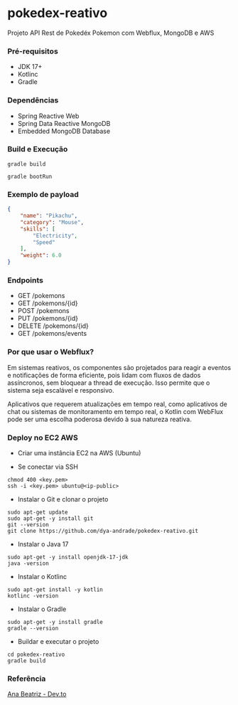 # pokedex-reativo
Projeto API Rest de Pokedéx Pokemon com Webflux, MongoDB e AWS

### Pré-requisitos

* JDK 17+
* Kotlinc
* Gradle

### Dependências

* Spring Reactive Web
* Spring Data Reactive MongoDB
* Embedded MongoDB Database

### Build e Execução

```shell
gradle build
```
```shell
gradle bootRun
```

### Exemplo de payload

```json
{
    "name": "Pikachu",
    "category": "Mouse",
    "skills": [
        "Electricity",
        "Speed"
    ],
    "weight": 6.0
}
```

### Endpoints

* GET /pokemons
* GET /pokemons/{id}
* POST /pokemons
* PUT /pokemons/{id}
* DELETE /pokemons/{id}
* GET /pokemons/events

### Por que usar o Webflux?

<p>Em sistemas reativos, os componentes são projetados para reagir a eventos e notificações de forma eficiente, 
pois lidam com fluxos de dados assíncronos, sem bloquear a thread de execução. 
Isso permite que o sistema seja escalável e responsivo.</p>

<p>Aplicativos que requerem atualizações em tempo real, como aplicativos de chat ou sistemas de monitoramento em 
tempo real, o Kotlin com WebFlux pode ser uma escolha poderosa devido à sua natureza reativa.</p>

### Deploy no EC2 AWS

* Criar uma instância EC2 na AWS (Ubuntu)

* Se conectar via SSH

```shell
chmod 400 <key.pem>
ssh -i <key.pem> ubuntu@<ip-public>
```
* Instalar o Git e clonar o projeto

```shell
sudo apt-get update
sudo apt-get -y install git
git --version
git clone https://github.com/dya-andrade/pokedex-reativo.git
```

* Instalar o Java 17

```shell
sudo apt-get -y install openjdk-17-jdk
java -version
```

* Instalar o Kotlinc

```shell
sudo apt-get install -y kotlin
kotlinc -version
```

* Instalar o Gradle

```shell
sudo apt-get -y install gradle
gradle --version
```

* Buildar e executar o projeto
    
```shell
cd pokedex-reativo
gradle build
```

### Referência

[Ana Beatriz - Dev.to](https://dev.to/womakerscode/criando-seu-pokedex-com-spring-webflux-mongodb-deploy-no-heroku-21f5)
